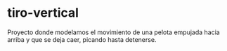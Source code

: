 # tiro-vertical
Proyecto donde modelamos el movimiento de una pelota empujada hacia arriba y que se deja caer, picando hasta detenerse.
